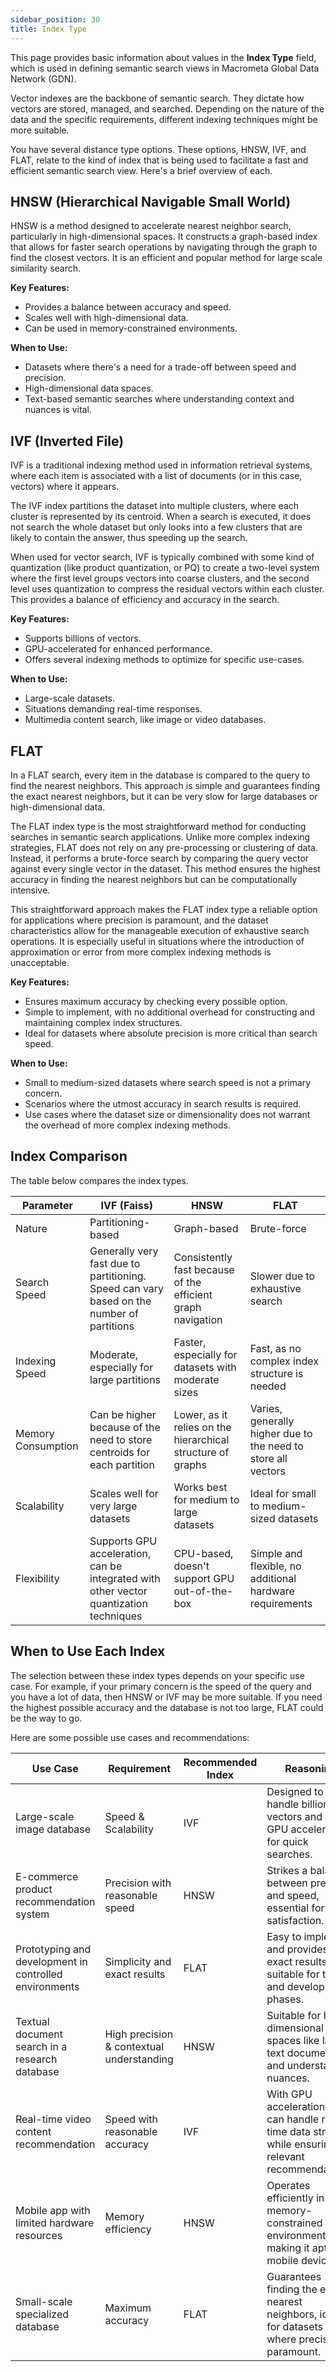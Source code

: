 ```yaml
---
sidebar_position: 30
title: Index Type
---
```


This page provides basic information about values in the **Index Type** field, which is used in defining semantic search views in Macrometa Global Data Network (GDN).

Vector indexes are the backbone of semantic search. They dictate how vectors are stored, managed, and searched. Depending on the nature of the data and the specific requirements, different indexing techniques might be more suitable.

You have several distance type options. These options, HNSW, IVF, and FLAT, relate to the kind of index that is being used to facilitate a fast and efficient semantic search view. Here's a brief overview of each.

## HNSW (Hierarchical Navigable Small World)

HNSW is a method designed to accelerate nearest neighbor search, particularly in high-dimensional spaces. It constructs a graph-based index that allows for faster search operations by navigating through the graph to find the closest vectors. It is an efficient and popular method for large scale similarity search.

**Key Features:**

- Provides a balance between accuracy and speed.
- Scales well with high-dimensional data.
- Can be used in memory-constrained environments.

**When to Use:**

- Datasets where there's a need for a trade-off between speed and precision.
- High-dimensional data spaces.
- Text-based semantic searches where understanding context and nuances is vital.

## IVF (Inverted File)

IVF is a traditional indexing method used in information retrieval systems, where each item is associated with a list of documents (or in this case, vectors) where it appears.

The IVF index partitions the dataset into multiple clusters, where each cluster is represented by its centroid. When a search is executed, it does not search the whole dataset but only looks into a few clusters that are likely to contain the answer, thus speeding up the search.

When used for vector search, IVF is typically combined with some kind of quantization (like product quantization, or PQ) to create a two-level system where the first level groups vectors into coarse clusters, and the second level uses quantization to compress the residual vectors within each cluster. This provides a balance of efficiency and accuracy in the search.

**Key Features:**

- Supports billions of vectors.
- GPU-accelerated for enhanced performance.
- Offers several indexing methods to optimize for specific use-cases.

**When to Use:**

- Large-scale datasets.
- Situations demanding real-time responses.
- Multimedia content search, like image or video databases.

## FLAT

In a FLAT search, every item in the database is compared to the query to find the nearest neighbors. This approach is simple and guarantees finding the exact nearest neighbors, but it can be very slow for large databases or high-dimensional data.

The FLAT index type is the most straightforward method for conducting searches in semantic search applications. Unlike more complex indexing strategies, FLAT does not rely on any pre-processing or clustering of data. Instead, it performs a brute-force search by comparing the query vector against every single vector in the dataset. This method ensures the highest accuracy in finding the nearest neighbors but can be computationally intensive.

This straightforward approach makes the FLAT index type a reliable option for applications where precision is paramount, and the dataset characteristics allow for the manageable execution of exhaustive search operations. It is especially useful in situations where the introduction of approximation or error from more complex indexing methods is unacceptable.

**Key Features:**

- Ensures maximum accuracy by checking every possible option.
- Simple to implement, with no additional overhead for constructing and maintaining complex index structures.
- Ideal for datasets where absolute precision is more critical than search speed.

**When to Use:**

- Small to medium-sized datasets where search speed is not a primary concern.
- Scenarios where the utmost accuracy in search results is required.
- Use cases where the dataset size or dimensionality does not warrant the overhead of more complex indexing methods.

## Index Comparison

The table below compares the index types.

| Parameter         | IVF (Faiss)     | HNSW          | FLAT             |
|-------------------|-----------------|---------------|------------------|
| Nature            | Partitioning-based                                                 | Graph-based                                | Brute-force                                |
| Search Speed      | Generally very fast due to partitioning. Speed can vary based on the number of partitions | Consistently fast because of the efficient graph navigation | Slower due to exhaustive search            |
| Indexing Speed    | Moderate, especially for large partitions                          | Faster, especially for datasets with moderate sizes | Fast, as no complex index structure is needed |
| Memory Consumption| Can be higher because of the need to store centroids for each partition | Lower, as it relies on the hierarchical structure of graphs | Varies, generally higher due to the need to store all vectors |
| Scalability       | Scales well for very large datasets                                | Works best for medium to large datasets    | Ideal for small to medium-sized datasets   |
| Flexibility       | Supports GPU acceleration, can be integrated with other vector quantization techniques | CPU-based, doesn't support GPU out-of-the-box | Simple and flexible, no additional hardware requirements |

## When to Use Each Index

The selection between these index types depends on your specific use case. For example, if your primary concern is the speed of the query and you have a lot of data, then HNSW or IVF may be more suitable. If you need the highest possible accuracy and the database is not too large, FLAT could be the way to go.

Here are some possible use cases and recommendations:

| Use Case     | Requirement     | Recommended Index | Reasoning      |
|--------------|-----------------|-------------------|----------------|
| Large-scale image database                         | Speed & Scalability                | IVF               | Designed to handle billions of vectors and offers GPU acceleration for quick searches.           |
| E-commerce product recommendation system           | Precision with reasonable speed    | HNSW              | Strikes a balance between precision and speed, essential for user satisfaction.                  |
| Prototyping and development in controlled environments | Simplicity and exact results     | FLAT              | Easy to implement and provides exact results, suitable for testing and development phases.       |
| Textual document search in a research database     | High precision & contextual understanding | HNSW          | Suitable for high-dimensional spaces like large text documents and understands nuances.         |
| Real-time video content recommendation             | Speed with reasonable accuracy     | IVF               | With GPU acceleration, it can handle real-time data streams while ensuring relevant recommendations. |
| Mobile app with limited hardware resources         | Memory efficiency                  | HNSW              | Operates efficiently in memory-constrained environments, making it apt for mobile devices.       |
| Small-scale specialized database                   | Maximum accuracy                   | FLAT              | Guarantees finding the exact nearest neighbors, ideal for datasets where precision is paramount. |

